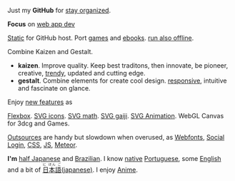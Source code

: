 Just my **GitHub** for
[stay organized](https://www.youtube.com/watch?v=s8yT8Eh_efE). 



**Focus** on [web app dev](http://www.sitepoint.com/long-live-web-app/)

[Static](http://www.staticapps.org/) for GitHub host. Port [games](http://www.awwwards.com/current-state-and-the-future-of-html5-games.html) and  [ebooks](http://toc.oreilly.com/2012/09/html5-epub-3-and-ebooks-vs-web-apps.html).
[run also offline](https://developer.mozilla.org/en-US/Apps/Build/Offline).

Combine Kaizen and Gestalt. 
+ **kaizen**. Improve quality. Keep best traditons, then innovate, be pioneer, creative,  [trendy](http://thenextweb.com/dd/2015/07/24/6-design-trends-taking-over-the-web/), updated and cutting edge.
+ **gestalt**. Combine elements for create cool design. [responsive](https://www.youtube.com/watch?v=snQp757_Rr0), intuitive and fascinate on glance.


Enjoy [new features](http://caniuse.com/) as

[Flexbox](https://philipwalton.github.io/solved-by-flexbox/). [SVG icons](http://www.flaticon.com/most-downloaded/). [SVG math](https://www.mathjax.org/). [SVG gaiji](https://en.wiktionary.org/wiki/%E5%A4%96%E5%AD%97). [SVG Animation](http://snapsvg.io). WebGL Canvas for 3dcg and Games. 


[Outsources](http://cloudcannon.com/tips/2014/12/12/the-ultimate-list-of-services-for-static-websites.html) are handy but slowdown when overused, as [Webfonts](https://www.google.com/fonts), [Social Login](https://en.wikipedia.org/wiki/Social_login), [CSS](http://www.cssauthor.com/css-frameworks/), [JS](http://beebom.com/2015/04/best-javascript-frameworks-and-libraries), [Meteor](https://www.meteor.com/).

**I'm** [half Japanese](https://en.wikipedia.org/wiki/H%C4%81fu) and [Brazilian](https://en.wikipedia.org/wiki/Japanese_Brazilian).
I know [native](https://en.wikipedia.org/wiki/Native_language) [Portuguese](https://en.wikipedia.org/wiki/Portuguese_language),
some
[English](https://en.wikipedia.org/wiki/English_language)
and a bit of 
[<ruby>日本語<rt>に ほん ご</ruby>(japanese)](https://en.wikipedia.org/wiki/Japanese_language). I enjoy [Anime](https://en.wikipedia.org/wiki/Anime).




